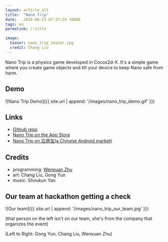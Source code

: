```yaml
---
layout: article_alt
title:  "Nano Trip"
date:   2016-06-23 07:37:24 +0800
tags: en
permalink: /:title

image:
  teaser: nano_trip_teaser.jpg
  credit: Chang Liu
---
```


Nano Trip is a physics game developed in Cocos2d-X. It's a simple game where you create game objects and tilt your device to keep Nano safe from harm.

Demo
-
![Nano Trip Demo]({{ site.url | append: '/images/nano_trip_demo.gif' }})


Links
-
- [Github repo](https://itunes.apple.com/cn/app/nano-trip/id923700071?l=en&mt=8)
- [Nano Trip on the App Store](https://itunes.apple.com/cn/app/nano-trip/id923700071?l=en&mt=8)
- [Nano Trip on 应用宝(a Chinese Android market)](http://android.app.qq.com/myapp/detail.htm?apkName=org.cocos.nanatrip)

Credits
-
- programming: [Wenxuan Zhu](http://defwentz.github.io)
- art: Chang Liu, Gong Yun
- music: Shoukun Yan

Our team at hackathon getting a check
-
![Our team]({{ site.url | append: '/images/nano_trip_our_team.jpg' }})

(that person on the left isn't on our team, she's from the company that organizes the event)


(Left to Right: Gong Yun, Chang Liu, Wenxuan Zhu)
